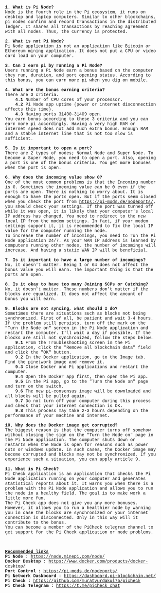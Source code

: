 <html>

<head>
<meta http-equiv="Content-Language" content="tr">
<meta http-equiv="Content-Type" content="text/html; charset=windows-1254">
</head>

<body>

<p><font face="Courier New"><b>1. What is Pi Node?</b><br>
Node is the fourth role in the Pi ecosystem, it runs on desktop and laptop 
computers. Similar to other blockchains, pi nodes confirm and record 
transactions in the distributed ledger. It shares all transactions by reaching 
agreement with all nodes. Thus, the currency is protected.<br>
<br>
<b>2. What is not Pi Node?</b><br>
Pi Node application is not an application like Bitcoin or Ethereum mining 
application. It does not put a CPU or video card load on your computer.<br>
<br>
<b>3. Can I earn pi by running a Pi Node?</b><br>
Users running a Pi Node earn a bonus based on the computer they run, duration, 
and port opening status. According to this bonus, you can earn more pi when you 
dig on mobile.<br>
<br>
<b>4. What are the bonus earning criteria?</b><br>
There are 3 criteria.<br>
<b>&nbsp;&nbsp;&nbsp; 4.1 </b>Number of CPU cores of your processor.<br>
&nbsp;&nbsp;&nbsp; <b>4.2</b> Pi Node app uptime (power or internet 
disconnection affects this time).<br>
&nbsp;&nbsp;&nbsp; <b>4.3</b> Having ports 31400-31409 open.<br>
You earn bonus according to these 3 criteria and you can earn more pi 
accordingly. Having a very high RAM or internet speed does not add much extra 
bonus. Enough RAM and a stable internet line that is not too slow is sufficient.<br>
<br>
<b>5. Is it important to open a port?<br>
</b>There are 2 types of nodes; Normal Node and Super Node. To become a Super 
Node, you need to open a port. Also, opening a port is one of the bonus 
criteria. You get more bonuses when the port is open.<br>
<br>
<b>6. Why does the incoming value show 0?<br>
</b>One of the most common problems is that the Incoming number is 0. Sometimes 
the incoming value can be 0 even if the ports are open. There is nothing to 
worry about. It is enough to have the ports open. But if the ports seem closed 
when you check the port from 
<a target="_blank" href="https://pi-mods.de/nodeports/">https://pi-mods.de/nodeports/</a>, you should check your settings. If the port 
was turned off while it was open, it is likely that your computer's local IP 
address has changed. You need to redirect to the new local IP from the modem 
settings. In fact, if your modem settings support it, it is recommended to fix 
the local IP value for the computer running the node.<br>
To increase the number of incomings, you need to run the Pi Node application 
24/7. As your WAN IP address is learned by computers running other nodes, the 
number of incomings will increase. And having a static WAN IP will be 
beneficial.<br>
<br>
<b>7. Is it important to have a large number of incomings?<br>
</b>No, it doesn't matter. Being 1 or 64 does not affect the bonus value you 
will earn. The important thing is that the ports are open.<br>
<br>
<b>8. Is it okay to have too many Joining SCPs or Catching?<br>
</b>No, it doesn't matter. These numbers don't matter if the blocks are 
equalized. It does not affect the amount of bonus you will earn.<br>
<br>
<b>9. Blocks are not syncing, what should I do?<br>
</b>Sometimes there are situations such as blocks not being synchronized. First 
of all, be patient and wait 3-4 hours. If the problem still persists, turn off 
the mark on the &quot;Turn the Node on&quot; screen in the Pi Node application and restart 
the computer. I'll wait a day if possible. If the blocks are still not 
synchronized, follow the steps below.<br>
&nbsp;&nbsp;&nbsp; <b>9.1</b> From the Troubleshooting screen in the Pi 
application, click the &quot;Remove all blockchain data&quot; field and click the &quot;OK&quot; 
button.<br>
&nbsp;&nbsp;&nbsp; <b>9.2</b> In the Docker application, go to the Image tab. 
Find the pinetwork image and remove it.<br>
&nbsp;&nbsp;&nbsp; <b>9.3</b> Close Docker and Pi applications and restart the 
computer.<br>
&nbsp;&nbsp;&nbsp; <b>9.4</b> Open the Docker app first, then open the Pi app.<br>
&nbsp;&nbsp;&nbsp; <b>9.5</b> In the Pi app, go to the &quot;Turn the Node on&quot; page 
and turn on the switch.<br>
&nbsp;&nbsp;&nbsp; <b>9.6</b> The new pi-consensus image will be downloaded and 
all blocks will be pulled again.<br>
&nbsp;&nbsp;&nbsp; <b>9.7</b> Do not turn off your computer during this process 
and check that your internet connection is OK.<br>
&nbsp;&nbsp;&nbsp; <b>9.8</b> This process may take 2-3 hours depending on the 
performance of your machine and internet.<br>
<br>
<b>10. Why does the Docker image get corrupted?<br>
</b>The biggest reason is that the computer turns off somehow without closing 
the sign on the &quot;Turn the Node on&quot; page in the Pi Node application. The computer 
shuts down or restarts when the Node is open for reasons such as power cuts or 
windows update. In such cases, the Docker image may become corrupted and blocks 
may not be synchronized. If you experience such a situation, you can apply 
article 9.<br>
<br>
<b>11. What is Pi Check?</b><br>
Pi Check application is an application that checks the Pi Node application 
running on your computer and generates statistical reports about it. It warns 
you when there is a problem with the Pi Node application and allows you to run 
the node in a healthy field. The goal is to make work a little more fun. <br>
The Pi Check app does not give you any more bonuses. However, it allows you to 
run a healthier node by warning you in case the blocks are synchronized or your 
internet connection is disconnected. Only in this way will it contribute to the 
bonus. <br>
You can become a member of the PiCheck telegram channel to get support for the 
Pi Check application or node problems.<br>
<br>
<br>
<br>
<u><b>Recommended links</b></u><br>
<b>Pi Node :</b> <a target="_blank" href="https://node.minepi.com/node/">https://node.minepi.com/node/</a><br>
<b>Docker Desktop :</b>
<a target="_blank" href="https://www.docker.com/products/docker-desktop/">https://www.docker.com/products/docker-desktop/</a><br>
<b>Port Control :</b> <a target="_blank" href="https://pi-mods.de/nodeports/">https://pi-mods.de/nodeports/</a><br>
<b>Pi Network Daskboard :</b> 
<a target="_blank" href="https://dashboard.pi-blockchain.net/">https://dashboard.pi-blockchain.net/</a><br>
<b>Pi Check :</b> 
<a target="_blank" href="https://github.com/muratyurdakul75/picheck">https://github.com/muratyurdakul75/picheck</a><br>
<b>Pi Check Telegram :</b> <a target="_blank" href="https://t.me/picheck_chat">https://t.me/picheck_chat</a><br>
<br>
&nbsp;</font></p>

</body>

</html>
